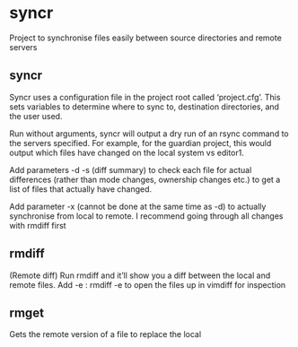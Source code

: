 # syncr

Project to synchronise files easily between source directories and remote servers

## syncr
Syncr uses a configuration file in the project root called ‘project.cfg’. This sets variables to determine where to sync to, destination directories, and the user used.

Run without arguments, syncr will output a dry run of an rsync command to the servers specified. For example, for the guardian project, this would output which files have changed on the local system vs editor1. 

Add parameters -d -s (diff summary) to check each file for actual differences (rather than mode changes, ownership changes etc.) to get a list of files that actually have changed.

Add parameter -x (cannot be done at the same time as -d) to actually synchronise from local to remote. I recommend going through all changes with rmdiff first

## rmdiff
(Remote diff) Run rmdiff <path-to-local-file> and it’ll show you a diff between the local and remote files. Add -e : rmdiff -e <path-to-local-file> to open the files up in vimdiff for inspection

## rmget
Gets the remote version of a file to replace the local

